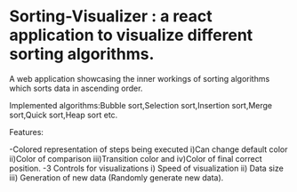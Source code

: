 # Sorting-Visualizer : a react application to visualize different sorting algorithms.

A web application showcasing the inner workings of sorting algorithms which sorts data in ascending order.

Implemented algorithms:Bubble sort,Selection sort,Insertion sort,Merge sort,Quick sort,Heap sort etc.

Features:

-Colored representation of steps being executed i)Can change default color ii)Color of comparison iii)Transition color and iv)Color of final correct position.
-3 Controls for visualizations i) Speed of visualization ii) Data size iii) Generation of new data (Randomly generate new data).
